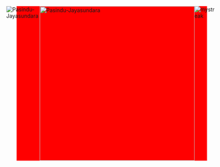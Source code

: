 <div style="display:flex; justify-content:center; align-items-center; background-color:red; width:100%;">
<img align="left" src="https://github-readme-stats.vercel.app/api/top-langs?username=Pasindu-Jayasundara&show_icons=true&locale=en&layout=compact" alt="Pasindu-Jayasundara" />
<img align="center" src="https://github-readme-stats.vercel.app/api?username=Pasindu-Jayasundara&show_icons=true&locale=en" alt="Pasindu-Jayasundara" width="410" />
<img src="https://github-readme-streak-stats.herokuapp.com/?user=Pasindu-Jayasundara" alt="mystreak"/>
</div>
